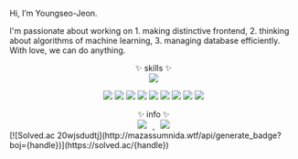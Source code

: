 Hi, I’m Youngseo-Jeon.

I'm passionate about working on 1. making distinctive frontend, 2. thinking about algorithms of machine learning, 3. managing database efficiently.
With love, we can do anything.



<div align="center">✨ skills ✨</div>


<div align = "center"> 
<img src="https://img.shields.io/badge/Microsoft-red?style=flat-square&logo=Microsoft&logoColor=white"/></a>

<img src="https://img.shields.io/badge/Python-darkblue?style=flat-square&logo=python&logoColor=white"/></a> <img src="https://img.shields.io/badge/Pytorch-red?style=flat-square&logo=Pytorch&logoColor=white"/></a> <img src="https://img.shields.io/badge/C-red?style=flat-square&logo=C&logoColor=white"/></a> <img src="https://img.shields.io/badge/React-skyblue?style=flat-square&logo=React&logoColor=white"/></a> <img src="https://img.shields.io/badge/Node.js-black?style=flat-square&logo=Node.js&logoColor=white"/></a> <img src="https://img.shields.io/badge/Amazon AWS-deepgreen?style=flat-square&logo=Amazon AWS&logoColor=white"/></a> <img src="https://img.shields.io/badge/Linux-yellow?style=flat-square&logo=Linux&logoColor=white"/></a> <img src="https://img.shields.io/badge/SQLite-purple?style=flat-square&logo=SQLite&logoColor=white"/></a> <img src=https://img.shields.io/badge/-passion-pink /> 

</div>

<div align="center">✨ info ✨</div>
<div align="center">
<a href='https://www.instagram.com/jeon__youngseo/?hl=ko'>
<img 
        src="http://img.shields.io/badge/-Instagram-black?style=flat&logo=Instagram&link=https://instagram.com/alpox.dev/"
        style="height : auto; margin-left : 10px; margin-right : 10px;"/>
</a>
<a href="https://velog.io/@jeon_ys">
    <img 
        src="http://img.shields.io/badge/-Tech%20Blog-655ced?style=flat&logo=github&link=https://alpox.kr"
        style="height : auto; margin-left : 10px; margin-right : 10px;"/>
</a>
</div>
[![Solved.ac
20wjsdudtj](http://mazassumnida.wtf/api/generate_badge?boj={handle})](https://solved.ac/{handle})


